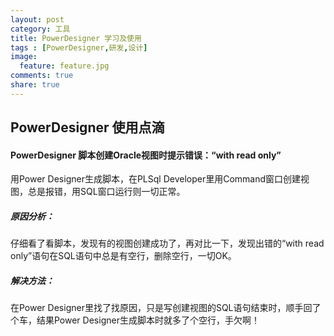 ```yaml
---
layout: post
category: 工具
title: PowerDesigner 学习及使用
tags : [PowerDesigner,研发,设计]
image:
  feature: feature.jpg
comments: true
share: true
---
```


## PowerDesigner 使用点滴

#### PowerDesigner 脚本创建Oracle视图时提示错误：“with read only”

用Power Designer生成脚本，在PLSql Developer里用Command窗口创建视图，总是报错，用SQL窗口运行则一切正常。

##### 原因分析：

仔细看了看脚本，发现有的视图创建成功了，再对比一下，发现出错的“with read only”语句在SQL语句中总是有空行，删除空行，一切OK。

##### 解决方法：

在Power Designer里找了找原因，只是写创建视图的SQL语句结束时，顺手回了个车，结果Power Designer生成脚本时就多了个空行，手欠啊！
